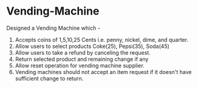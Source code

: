 # Vending-Machine
Designed a Vending Machine which -

1. Accepts coins of 1,5,10,25 Cents i.e. penny, nickel, dime, and quarter.
2. Allow users to select products Coke(25), Pepsi(35), Soda(45)
3. Allow users to take a refund by canceling the request.
4. Return selected product and remaining change if any
5. Allow reset operation for vending machine supplier.
6. Vending machines should not accept an item request if it doesn't have sufficient change to return.
